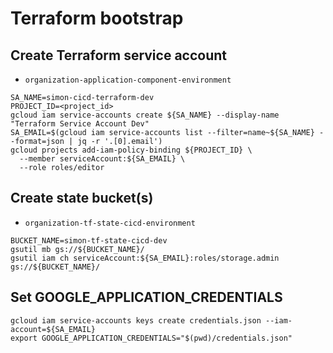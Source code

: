 # Terraform bootstrap

## Create Terraform service account

* `organization-application-component-environment`

```
SA_NAME=simon-cicd-terraform-dev
PROJECT_ID=<project_id>
gcloud iam service-accounts create ${SA_NAME} --display-name "Terraform Service Account Dev"
SA_EMAIL=$(gcloud iam service-accounts list --filter=name~${SA_NAME} --format=json | jq -r '.[0].email')
gcloud projects add-iam-policy-binding ${PROJECT_ID} \
  --member serviceAccount:${SA_EMAIL} \
  --role roles/editor
```

## Create state bucket(s)

* `organization-tf-state-cicd-environment`

```
BUCKET_NAME=simon-tf-state-cicd-dev
gsutil mb gs://${BUCKET_NAME}/
gsutil iam ch serviceAccount:${SA_EMAIL}:roles/storage.admin gs://${BUCKET_NAME}/
```

## Set GOOGLE_APPLICATION_CREDENTIALS

```
gcloud iam service-accounts keys create credentials.json --iam-account=${SA_EMAIL}
export GOOGLE_APPLICATION_CREDENTIALS="$(pwd)/credentials.json"
```
